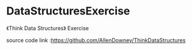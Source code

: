 # DataStructuresExercise
《Think Data Structures》 Exercise

source code link :https://github.com/AllenDowney/ThinkDataStructures
